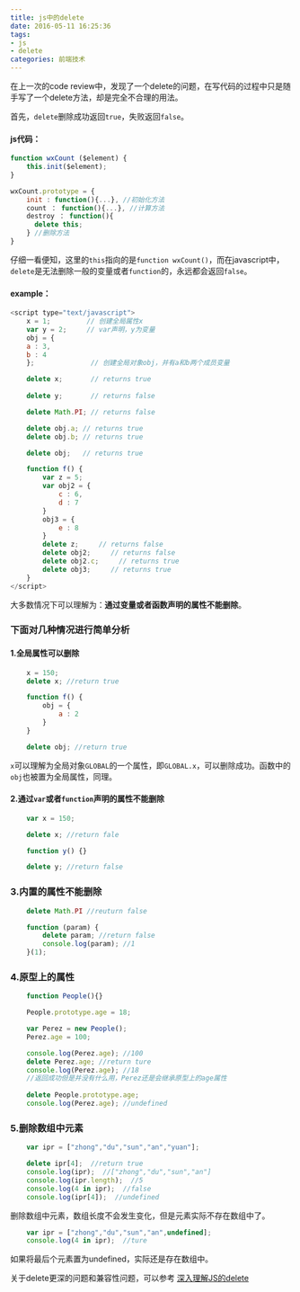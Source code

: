 ```yaml
---
title: js中的delete
date: 2016-05-11 16:25:36
tags:
- js
- delete
categories: 前端技术
---
```


在上一次的code review中，发现了一个delete的问题，在写代码的过程中只是随手写了一个delete方法，却是完全不合理的用法。

首先，`delete`删除成功返回`true`，失败返回`false`。
<!--more-->
#### js代码：

```javascript
function wxCount ($element) {
    this.init($element);
}

wxCount.prototype = {
    init : function(){...}, //初始化方法
    count ： function(){...}, //计算方法
    destroy ： function(){
      delete this;
    } //删除方法
}
```

仔细一看便知，这里的`this`指向的是`function wxCount()`，而在javascript中，`delete`是无法删除一般的变量或者`function`的，永远都会返回`false`。

#### example：

```javascript
<script type="text/javascript">
    x = 1;         // 创建全局属性x
    var y = 2;     // var声明，y为变量
    obj = {
	a : 3,
	b : 4
    };              // 创建全局对象obj，并有a和b两个成员变量

    delete x;       // returns true
               
    delete y;       // returns false 

    delete Math.PI; // returns false 

    delete obj.a; // returns true 
    delete obj.b; // returns true 

    delete obj;   // returns true

    function f() {
        var z = 5;
        var obj2 = {
            c : 6,
            d : 7
        }
        obj3 = {
            e : 8
        }
        delete z;     // returns false
        delete obj2;     // returns false
        delete obj2.c;     // returns true
        delete obj3;     // returns true
    }
</script>	
```
大多数情况下可以理解为：**通过变量或者函数声明的属性不能删除**。

### 下面对几种情况进行简单分析

#### 1.全局属性可以删除
```javascript
    x = 150;
    delete x; //return true

    function f() {
        obj = {
            a : 2
        }
    }

    delete obj; //return true
```
`x`可以理解为全局对象`GLOBAL`的一个属性，即`GLOBAL.x`，可以删除成功。函数中的`obj`也被置为全局属性，同理。

#### 2.通过`var`或者`function`声明的属性不能删除
```javascript
    var x = 150;

    delete x; //return fale

    function y() {}

    delete y; //return false 
```

### 3.内置的属性不能删除
```javascript
    delete Math.PI //reuturn false

    function (param) {
        delete param; //return false
        console.log(param); //1
    }(1);
```

### 4.原型上的属性
```javascript
	function People(){}

	People.prototype.age = 18;

	var Perez = new People();
	Perez.age = 100;

	console.log(Perez.age); //100
	delete Perez.age; //return ture
	console.log(Perez.age); //18
	//返回成功但是并没有什么用，Perez还是会继承原型上的age属性
	
	delete People.prototype.age;
	console.log(Perez.age); //undefined
```

### 5.删除数组中元素
```javascript
    var ipr = ["zhong","du","sun","an","yuan"];

    delete ipr[4];  //return true
    console.log(ipr);  //["zhong","du","sun","an"]
    console.log(ipr.length);  //5
    console.log(4 in ipr);  //false
    console.log(ipr[4]);  //undefined
```

删除数组中元素，数组长度不会发生变化，但是元素实际不存在数组中了。

```javascript
	var ipr = ["zhong","du","sun","an",undefined];
	console.log(4 in ipr);  //ture
```

如果将最后个元素置为undefined，实际还是存在数组中。


关于delete更深的问题和兼容性问题，可以参考
[深入理解JS的delete](http://blog.csdn.net/renfufei/article/details/18965545 "深入理解JS的delete")